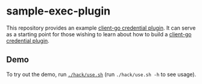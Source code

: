 # sample-exec-plugin

This repository provides an example [client-go credential
plugin](https://kubernetes.io/docs/reference/access-authn-authz/authentication/#client-go-credential-plugins). It
can serve as a starting point for those wishing to learn about how to build a
[client-go credential
plugin](https://kubernetes.io/docs/reference/access-authn-authz/authentication/#client-go-credential-plugins).

## Demo

To try out the demo, run [`./hack/use.sh`](hack/use.sh) (run `./hack/use.sh -h`
to see usage).
